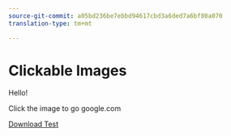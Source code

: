 ```yaml
---
source-git-commit: a05bd236be7ebbd94617cbd3a6ded7a6bf80a070
translation-type: tm+mt

---
```

# Clickable Images

Hello!

Click the image to go google.com

[Download Test](/help/testing/downloads-and-stuff.md)

